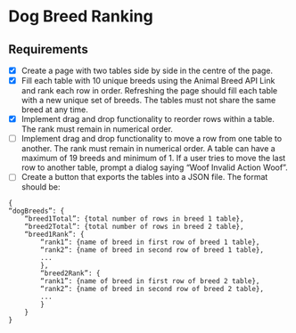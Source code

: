 # Dog Breed Ranking

## Requirements

- [x] Create a page with two tables side by side in the centre of the page.
- [x] Fill each table with 10 unique breeds using the Animal Breed API Link and rank each
      row in order. Refreshing the page should fill each table with a new unique set of breeds.
      The tables must not share the same breed at any time.
- [x] Implement drag and drop functionality to reorder rows within a table. The rank must
      remain in numerical order.
- [ ] Implement drag and drop functionality to move a row from one table to another. The rank
      must remain in numerical order. A table can have a maximum of 19 breeds and
      minimum of 1. If a user tries to move the last row to another table, prompt a dialog
      saying “Woof Invalid Action Woof”.
- [ ] Create a button that exports the tables into a JSON file. The format should be:

```
{
“dogBreeds”: {
    “breed1Total”: {total number of rows in breed 1 table},
    “breed2Total”: {total number of rows in breed 2 table},
    “breed1Rank”: {
        “rank1”: {name of breed in first row of breed 1 table},
        “rank2”: {name of breed in second row of breed 1 table},
        ...
        },
        “breed2Rank”: {
        “rank1”: {name of breed in first row of breed 2 table},
        “rank2”: {name of breed in second row of breed 2 table},
        ...
        }
    }
}
```
